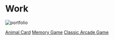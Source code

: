 # Work
![portfolio](https://user-images.githubusercontent.com/37149666/41866904-256f58fc-7877-11e8-8092-202fd12070cc.png)


[Animal Card](https://github.com/TreeAxeSun/AnimalCard)
[Memory Game](https://github.com/TreeAxeSun/memory-game)
[Classic Arcade Game](https://github.com/TreeAxeSun/classicArcadeGame)
